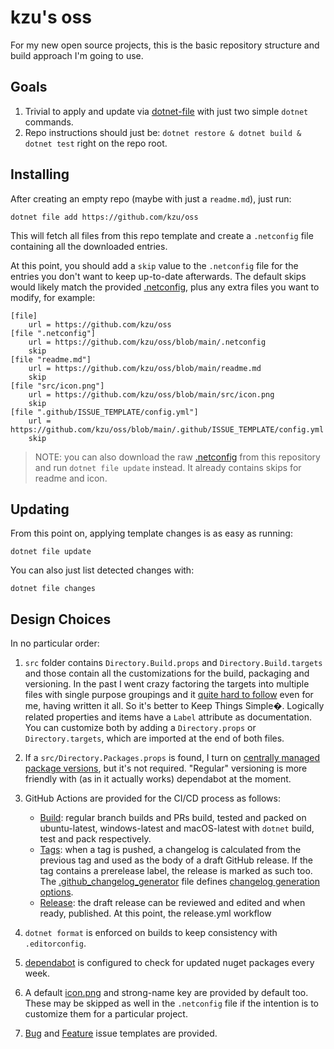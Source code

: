 kzu's oss
===

For my new open source projects, this is the basic repository structure and build approach I'm going to use. 

## Goals

1. Trivial to apply and update via [dotnet-file](https://github.com/kzu/dotnet-file) with just two simple `dotnet` commands.
2. Repo instructions should just be: `dotnet restore & dotnet build & dotnet test` right on the repo root.

## Installing

After creating an empty repo (maybe with just a `readme.md`), just run:

```
dotnet file add https://github.com/kzu/oss
```
 
This will fetch all files from this repo template and create a `.netconfig` file 
containing all the downloaded entries. 

At this point, you should add a `skip` value to the `.netconfig` file for the entries 
you don't want to keep up-to-date afterwards. The default skips would likely match 
the provided [.netconfig](.netconfig), plus any extra files you want to modify, for 
example:

```gitconfig
[file]
    url = https://github.com/kzu/oss
[file ".netconfig"]
    url = https://github.com/kzu/oss/blob/main/.netconfig
    skip
[file "readme.md"]
    url = https://github.com/kzu/oss/blob/main/readme.md
    skip
[file "src/icon.png"]
    url = https://github.com/kzu/oss/blob/main/src/icon.png
    skip
[file ".github/ISSUE_TEMPLATE/config.yml"]
    url = https://github.com/kzu/oss/blob/main/.github/ISSUE_TEMPLATE/config.yml
    skip
 ```

> NOTE: you can also download the raw [.netconfig](.netconfig) from this repository 
> and run `dotnet file update` instead. It already contains skips for readme and icon.

## Updating

From this point on, applying template changes is as easy as running:

```
dotnet file update
```

You can also just list detected changes with:

```
dotnet file changes
```

## Design Choices

In no particular order:

1. `src` folder contains `Directory.Build.props` and `Directory.Build.targets` 
   and those contain all the customizations for the build, packaging and versioning. 
   In the past I went crazy factoring the targets into multiple files with single 
   purpose groupings and it [quite hard to follow](https://github.com/moq/moq/tree/a76c3cea6/src/build) even for me, having written it all. So it's better to Keep Things Simple�.
   Logically related properties and items have a `Label` attribute as documentation.
   You can customize both by adding a `Directory.props` or `Directory.targets`, 
   which are imported at the end of both files.

2. If a `src/Directory.Packages.props` is found, I turn on 
   [centrally managed package versions](https://github.com/NuGet/Home/wiki/Centrally-managing-NuGet-package-versions), but it's not required. "Regular" versioning is more 
   friendly with (as in it actually works) dependabot at the moment.
    
3. GitHub Actions are provided for the CI/CD process as follows:
   - [Build](.github/workflows/build.yml): regular branch builds and PRs build, tested and packed on ubuntu-latest, 
     windows-latest and macOS-latest with `dotnet` build, test and pack respectively.
   - [Tags](.github/workflows/tag.yml): when a tag is pushed, a changelog is calculated from the previous tag 
     and used as the body of a draft GitHub release. If the tag contains a prerelease 
     label, the release is marked as such too. The [.github_changelog_generator](.github_changelog_generator) file 
     defines [changelog generation options](https://github.com/github-changelog-generator/github-changelog-generator/wiki/Advanced-change-log-generation-examples).
   - [Release](.github/workflows/release.yml): the draft release can be reviewed and edited and when ready, published. 
     At this point, the release.yml workflow 

4. `dotnet format` is enforced on builds to keep consistency with `.editorconfig`.

5. [dependabot](.github/dependabot.yml) is configured to check for updated nuget packages every week.

6. A default [icon.png](src/icon.png) and strong-name key are provided by default too. These may be skipped 
   as well in the `.netconfig` file if the intention is to customize them for a particular project.

7. [Bug](.github/ISSUE_TEMPLATE/bug.md) and [Feature](.github/ISSUE_TEMPLATE/feature.md) issue templates 
   are provided.
